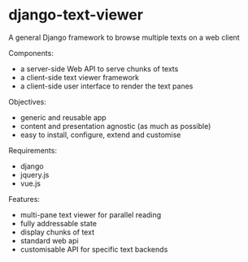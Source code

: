 django-text-viewer
==================

A general Django framework to browse multiple texts on a web client

Components:
* a server-side Web API to serve chunks of texts
* a client-side text viewer framework
* a client-side user interface to render the text panes

Objectives:
* generic and reusable app
* content and presentation agnostic (as much as possible)
* easy to install, configure, extend and customise

Requirements:
* django
* jquery.js
* vue.js

Features:
* multi-pane text viewer for parallel reading
* fully addressable state
* display chunks of text
* standard web api
* customisable API for specific text backends
